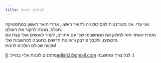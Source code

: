 ```yaml
---
title: ברוכים הבאים!
---
```


אני עדי. אני סטודנטית לפסיכולוגיה לתואר ראשון, אחרי תואר ראשון במתמטיקה.  
תכלס, מנסה לחקור את העולם.    
מטרת האתר הזה לחלוק את המחשבות שלי עם אחרים, לעזור לאנשים אולי קצת עם סיכומים, ולקבל פידבק ורעיונות חדשים בתגובה למחשבות שלי.  
מקווה שכולם הולכים להנות!


מוזמנים לפנות אליי במייל: 6adish2@gmail.com לכל צורך ומחשבה :)